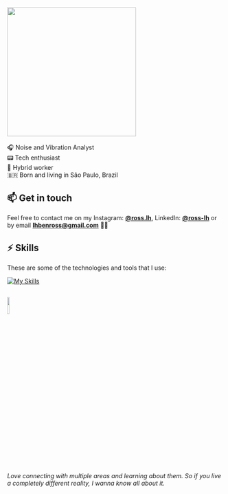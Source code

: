 ### <img src="https://media.giphy.com/media/v1.Y2lkPTc5MGI3NjExeDYxaDhvcDRpaWJ3dG83dnQycW8yMncyczQ4eW5seXc0YzU0MnVrciZlcD12MV9pbnRlcm5hbF9naWZfYnlfaWQmY3Q9Zw/KfnA4bFrgq7eFWVsSK/giphy.gif" width=300px />

:headphones: Noise and Vibration Analyst<br>
:pager: Tech enthusiast<br>
:train: Hybrid worker<br>
:brazil: Born and living in São Paulo, Brazil<br>

## :mailbox: Get in touch

Feel free to contact me on my Instagram: [**@ross.lh**](https://instagram.com/ross.lh), LinkedIn: [**@ross-lh**](https://linkedin.com/in/ross-lh) or by email **lhbenross@gmail.com** ✌🏻

## :zap: Skills

These are some of the technologies and tools that I use:

[![My Skills](https://skillicons.dev/icons?i=autocad,bootstrap,css,git,github,html,linux,mysql,ps,php,py,vscode&perline=7)](https://skillicons.dev)

##
### <img src="https://media.giphy.com/media/KEfHwQXN18LNqxDl93/giphy.gif" width=10% />
<a><i>Love connecting with multiple areas and learning about them. So if you live a completely different reality, I wanna know all about it.</i></a>
